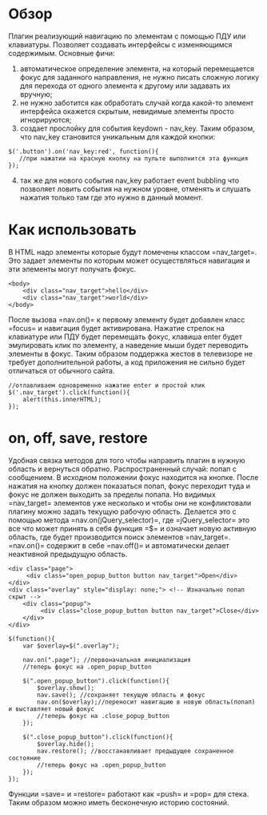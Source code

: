 # Обзор

Плагин реализующий навигацию по элементам с помощью ПДУ или клавиатуры. Позволяет создавать интерфейсы с изменяющимся содержимым.
Основные фичи:
1) автоматическое определение элемента, на который перемещается фокус для заданного направления, не нужно писать сложную логику для перехода от одного элемента к другому или задавать их вручную;
2) не нужно заботится как обработать случай когда какой-то элемент интерфейса окажется скрытым, невидимые элементы просто игнорируются;
3) создает прослойку для события keydown - nav_key. Таким образом, что nav_key становится уникальным для каждой кнопки:
```
$('.button').on('nav_key:red', function(){
   //при нажатии на красную кнопку на пульте выполнится эта функция
});
```
4) так же для нового события nav_key работает event bubbling что позволяет ловить события на нужном уровне, отменять и слушать нажатия только там где это нужно в данный момент.

# Как использовать

В HTML надо элементы которые будут помечены классом =nav_target=. Это задает элементы по которым может осуществляться навигация и эти элементы могут получать фокус.
```
<body>
    <div class="nav_target">hello</div>
    <div class="nav_target">world</div>
</body>
```
После вызова =nav.on()= к первому элементу будет добавлен класс =focus= и навигация будет активирована. Нажатие стрелок на клавиатуре или ПДУ будет перемещать фокус, клавиша enter будет эмулировать клик по элементу, а наведение мыши будет переводить элементы в фокус. Таким образом поддержка жестов в телевизоре не требует дополнительной работы, а код приложения не сильно будет отличаться от обычного сайта.
```
//отлавливаем одновременно нажатие enter и простой клик
$('.nav_target').click(function(){
    alert(this.innerHTML);
});
```
# on, off, save, restore
Удобная связка методов для того чтобы направить плагин в нужную область и вернуться обратно.
Распространенный случай: попап с сообщением.
В исходном положении фокус находится на кнопке. После нажатия на кнопку должен показаться попап, фокус переходит туда и фокус не должен выходить за пределы попапа. Но видимых =nav_target= элементов уже несколько и чтобы они не конфликтовали плагину можно задать текущую рабочую область. Делается это с помощью метода =nav.on(jQuery_selector)=, где =jQuery_selector= это все что может принять в себя функция =$= и означает новую активную область, где будет производится поиск элементов =nav_target=.  =nav.on()= содержит в себе =nav.off()= и автоматически делает неактивной предыдущую область.
```
<div class="page">
     <div class="open_popup_button button nav_target">Open</div>
</div>
<div class="overlay" style="display: none;"> <!-- Изначально попап скрыт -->
    <div class="popup">
         <div class="close_popup_button button nav_target">Close</div>
    </div>
</div>
```
```
$(function(){
    var $overlay=$(".overlay");

    nav.on(".page"); //первоначальная инициализация
    //теперь фокус на .open_popup_button

    $(".open_popup_button").click(function(){
        $overlay.show();
        nav.save(); //сохраняет текущую область и фокус
        nav.on($overlay);//переносит навигацию в новую область(попап) и выставляет новый фокус
        //теперь фокус на .close_popup_button
    });

    $(".close_popup_button").click(function(){
        $overlay.hide();
        nav.restore(); //восстанавливает предыдущее сохраненное состояние
        //теперь фокус на .open_popup_button
    });
});
```
Функции =save= и =restore= работают как =push= и =pop= для стека. Таким образом можно иметь бесконечную историю состояний.